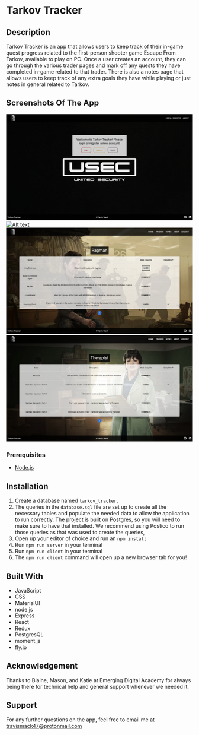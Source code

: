 # Tarkov Tracker

## Description
Tarkov Tracker is an app that allows users to keep track of their in-game quest progress related to the first-person shooter game Escape From Tarkov, available to play on PC. Once a user creates an account, they can go through the various trader pages and mark off any quests they have completed in-game related to that trader. There is also a notes page that allows users to keep track of any extra goals they have while playing or just notes in general related to Tarkov.

## Screenshots Of The App
![Alt text](public/images/tarkovlandingscreenshot.png) ![Alt text](public/images/tarkovjaegerscreenshot.png) ![Alt text](public/images/tarkovragmanscreenshot.png) ![Alt text](public/images/tarkovtherapistscreenshot.png)

### Prerequisites
- [Node.js](https://nodejs.org/en/)

## Installation
1. Create a database named `tarkov_tracker`,
2. The queries in the `database.sql` file are set up to create all the necessary tables and populate the needed data to allow the application to run correctly. The project is built on [Postgres](https://www.postgresql.org/download/), so you will need to make sure to have that installed. We recommend using Postico to run those queries as that was used to create the queries, 
3. Open up your editor of choice and run an `npm install`
4. Run `npm run server` in your terminal
5. Run `npm run client` in your terminal
6. The `npm run client` command will open up a new browser tab for you!

## Built With
- JavaScript
- CSS
- MaterialUI
- node.js
- Express
- React
- Redux
- PostgresQL
- moment.js
- fly.io

## Acknowledgement
Thanks to Blaine, Mason, and Katie at Emerging Digital Academy for always being there for technical help and general support whenever we needed it.

## Support
For any further questions on the app, feel free to email me at travismack47@protonmail.com